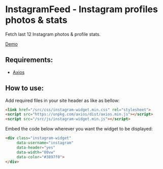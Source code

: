 # InstagramFeed - Instagram profiles photos & stats
Fetch last 12 Instagram photos & profile stats.

[Demo](https://jakubskowronski.com/instagram-widget)

## Requirements:
- [Axios](https://github.com/axios/axios#installing)

## How to use:
Add required files in your site header as like as bellow:

```html
<link href="/src/css/instagram-widget.min.css" rel="stylesheet">
<script src="https://unpkg.com/axios/dist/axios.min.js"></script>
<script src="/src/js/instagram-widget.min.js"></script>
```

Embed the code below wherever you want the widget to be displayed:

```html
<div class="instagram-widget"
     data-username="instagram"
     data-header="yes"
     data-width="80vw"
     data-color="#3897f0">
</div>
```